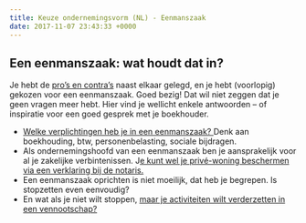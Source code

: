 ```yaml
---
title: Keuze ondernemingsvorm (NL) - Eenmanszaak
date: 2017-11-07 23:43:33 +0000
---
```

## Een eenmanszaak: wat houdt dat in?

Je hebt de [pro’s en contra’s](http://www.xerius.be/blog/zelfstandige-worden-eenmanszaak-vennootschap/) naast elkaar gelegd, en je hebt (voorlopig) gekozen voor een eenmanszaak. Goed bezig! Dat wil niet zeggen dat je geen vragen meer hebt. Hier vind je wellicht enkele antwoorden – of inspiratie voor een goed gesprek met je boekhouder.

* [Welke verplichtingen heb je in een eenmanszaak? ](http://www.xerius.be/blog/boekhouding-eenmanszaak)Denk aan boekhouding, btw, personenbelasting, sociale bijdragen.
* Als ondernemingshoofd van een eenmanszaak ben je aansprakelijk voor al je zakelijke verbintenissen. J[e kunt wel je privé-woning beschermen via een verklaring bij de notaris.](https://www.vlaanderen.be/nl/ondernemen/hoe-kan-ik-als-zelfstandige-mijn-woning-beschermen-tegen-beslag "dfs")
* Een eenmanszaak oprichten is niet moeilijk, dat heb je begrepen. Is stopzetten even eenvoudig?
* En wat als je niet wilt stoppen, [maar je activiteiten wilt verderzetten in een vennootschap?](http://info.xerius.be/hubfs/XERIUS_ebook_eenmanszaakvenootschap-v1.pdf)